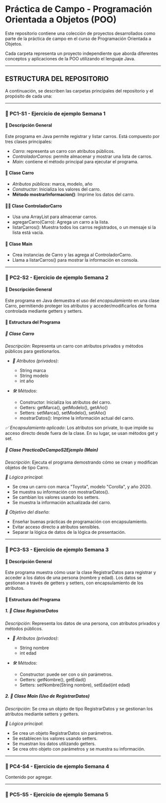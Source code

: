 # Práctica de Campo - Programación Orientada a Objetos (POO)

Este repositorio contiene una colección de proyectos desarrollados como parte de la práctica de campo en el curso de Programación Orientada a Objetos.  

Cada carpeta representa un proyecto independiente que aborda diferentes conceptos y aplicaciones de la POO utilizando el lenguaje Java.

---

## ESTRUCTURA DEL REPOSITORIO

A continuación, se describen las carpetas principales del repositorio y el propósito de cada una:

---

### 📁 PC1-S1 - Ejercicio de ejemplo Semana 1

#### 📌 Descripción General

Este programa en Java permite registrar y listar carros. Está compuesto por tres clases principales:

- *Carro*: representa un carro con atributos públicos.
- *ControladorCarros*: permite almacenar y mostrar una lista de carros.
- *Main*: contiene el método principal para ejecutar el programa.

#### 🚗 Clase Carro

- *Atributos públicos*: marca, modelo, año  
- *Constructor*: Inicializa los valores del carro.  
- **Método mostrarInformacion()**: Imprime los datos del carro.

#### 🧑‍💼 Clase ControladorCarro

- Usa una ArrayList para almacenar carros.  
- agregarCarro(Carro): Agrega un carro a la lista.  
- listarCarros(): Muestra todos los carros registrados, o un mensaje si la lista está vacía.

#### 🏁 Clase Main

- Crea instancias de Carro y las agrega al ControladorCarro.  
- Llama a listarCarros() para mostrar la información en consola.

---

### 📁 PC2-S2 - Ejercicio de ejemplo Semana 2

#### 📌 Descripción General

Este programa en Java demuestra el uso del *encapsulamiento* en una clase Carro, permitiendo proteger los atributos y acceder/modificarlos de forma controlada mediante getters y setters.

#### 🧱 Estructura del Programa

##### 🚗 Clase Carro

*Descripción*: Representa un carro con atributos privados y métodos públicos para gestionarlos.

- *🔐 Atributos (privados)*:
  - String marca
  - String modelo
  - int año

- *🛠 Métodos*:
  - Constructor: Inicializa los atributos del carro.
  - Getters: getMarca(), getModelo(), getAño()
  - Setters: setMarca(), setModelo(), setAño()
  - mostrarDatos(): Imprime la información actual del carro.

*✅ Encapsulamiento aplicado*: Los atributos son private, lo que impide su acceso directo desde fuera de la clase. En su lugar, se usan métodos get y set.

##### 🏁 Clase PracticaDeCampoS2Ejemplo (Main)

*Descripción*: Ejecuta el programa demostrando cómo se crean y modifican objetos de tipo Carro.

*🧪 Lógica principal*:
- Se crea un carro con marca "Toyota", modelo "Corolla", y año 2020.
- Se muestra su información con mostrarDatos().
- Se cambian los valores usando los setters.
- Se muestra la información actualizada del carro.

*🎯 Objetivo del diseño*:
- Enseñar buenas prácticas de programación con encapsulamiento.
- Evitar acceso directo a atributos sensibles.
- Separar la lógica de datos de la lógica de presentación.

---

### 📁 PC3-S3 - Ejercicio de ejemplo Semana 3

#### 📌 Descripción General

Este programa muestra cómo usar la clase RegistrarDatos para registrar y acceder a los datos de una persona (nombre y edad). Los datos se gestionan a través de getters y setters, con encapsulamiento de los atributos.

#### 🧱 Estructura del Programa

##### 1. 🧑 Clase RegistrarDatos

*Descripción*: Representa los datos de una persona, con atributos privados y métodos públicos.

- *🔐 Atributos (privados)*:
  - String nombre
  - int edad

- *🛠 Métodos*:
  - Constructor: puede ser con o sin parámetros.
  - Getters: getNombre(), getEdad()
  - Setters: setNombre(String nombre), setEdad(int edad)

##### 2. 🏁 Clase Main (Uso de RegistrarDatos)

*Descripción*: Se crea un objeto de tipo RegistrarDatos y se gestionan los atributos mediante setters y getters.

*🧪 Lógica principal*:
- Se crea un objeto RegistrarDatos sin parámetros.
- Se establecen los valores usando setters.
- Se muestran los datos utilizando getters.
- Se crea otro objeto con parámetros y se muestra su información.

---

### 📁 PC4-S4 - Ejercicio de ejemplo Semana 4

Contenido por agregar.

---

### 📁 PC5-S5 - Ejercicio de ejemplo Semana 5

